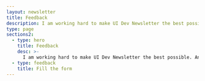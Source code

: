 ```yaml
---
layout: newsletter
title: Feedback
description: I am working hard to make UI Dev Newsletter the best possible. Please provide any feedback or just contact me if you want to say something nice.
type: page
sections2:
  - type: hero
    title: Feedback
    desc: >-
      I am working hard to make UI Dev Newsletter the best possible. Any feedback would be appreciated.
  - type: feedback
    title: Fill the form
---
```

